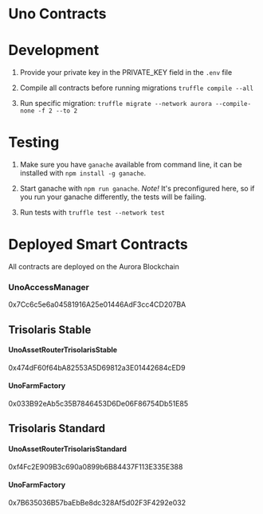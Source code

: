 # Uno Contracts

# Development

1. Provide your private key in the PRIVATE_KEY field in the `.env` file

2. Compile all contracts before running migrations `truffle compile --all`

3. Run specific migration: `truffle migrate --network aurora --compile-none -f 2 --to 2`

# Testing

1. Make sure you have `ganache` available from command line, it can be installed with `npm install -g ganache`.

2. Start ganache with `npm run ganache`. *Note!* It's preconfigured here, so if you run your ganache differently, the tests will be failing.

3. Run tests with `truffle test --network test`

# Deployed Smart Contracts

All contracts are deployed on the Aurora Blockchain

### UnoAccessManager

0x7Cc6c5e6a04581916A25e01446AdF3cc4CD207BA

## Trisolaris Stable

#### UnoAssetRouterTrisolarisStable

0x474dF60f64bA82553A5D69812a3E01442684cED9

#### UnoFarmFactory

0x033B92eAb5c35B7846453D6De06F86754Db51E85

## Trisolaris Standard

#### UnoAssetRouterTrisolarisStandard

0xf4Fc2E909B3c690a0899b6B84437F113E335E388

#### UnoFarmFactory

0x7B635036B57baEbBe8dc328Af5d02F3F4292e032
